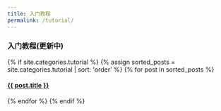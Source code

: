```yaml
---
title: 入门教程
permalink: /tutorial/
---
```

### 入门教程(更新中)
{% if site.categories.tutorial %}
  {% assign sorted_posts = site.categories.tutorial | sort: 'order' %}
  {% for post in sorted_posts %}
<h4><a href="{{ post.url }}">{{ post.title }}</a></h4>
<!--  <p>{{ post.excerpt }}</p>-->
  {% endfor %}
{% endif %}
